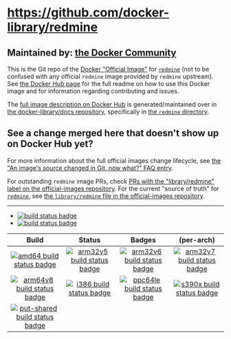 # https://github.com/docker-library/redmine

## Maintained by: [the Docker Community](https://github.com/docker-library/redmine)

This is the Git repo of the [Docker "Official Image"](https://github.com/docker-library/official-images#what-are-official-images) for [`redmine`](https://hub.docker.com/_/redmine/) (not to be confused with any official `redmine` image provided by `redmine` upstream). See [the Docker Hub page](https://hub.docker.com/_/redmine/) for the full readme on how to use this Docker image and for information regarding contributing and issues.

The [full image description on Docker Hub](https://hub.docker.com/_/redmine/) is generated/maintained over in [the docker-library/docs repository](https://github.com/docker-library/docs), specifically in [the `redmine` directory](https://github.com/docker-library/docs/tree/master/redmine).

## See a change merged here that doesn't show up on Docker Hub yet?

For more information about the full official images change lifecycle, see [the "An image's source changed in Git, now what?" FAQ entry](https://github.com/docker-library/faq#an-images-source-changed-in-git-now-what).

For outstanding `redmine` image PRs, check [PRs with the "library/redmine" label on the official-images repository](https://github.com/docker-library/official-images/labels/library%2Fredmine). For the current "source of truth" for [`redmine`](https://hub.docker.com/_/redmine/), see [the `library/redmine` file in the official-images repository](https://github.com/docker-library/official-images/blob/master/library/redmine).

---

-	[![build status badge](https://img.shields.io/github/actions/workflow/status/docker-library/redmine/ci.yml?branch=master&label=GitHub%20CI)](https://github.com/docker-library/redmine/actions?query=workflow%3A%22GitHub+CI%22+branch%3Amaster)
-	[![build status badge](https://img.shields.io/jenkins/s/https/doi-janky.infosiftr.net/job/update.sh/job/redmine.svg?label=Automated%20update.sh)](https://doi-janky.infosiftr.net/job/update.sh/job/redmine/)

| Build | Status | Badges | (per-arch) |
|:-:|:-:|:-:|:-:|
| [![amd64 build status badge](https://img.shields.io/jenkins/s/https/doi-janky.infosiftr.net/job/multiarch/job/amd64/job/redmine.svg?label=amd64)](https://doi-janky.infosiftr.net/job/multiarch/job/amd64/job/redmine/) | [![arm32v5 build status badge](https://img.shields.io/jenkins/s/https/doi-janky.infosiftr.net/job/multiarch/job/arm32v5/job/redmine.svg?label=arm32v5)](https://doi-janky.infosiftr.net/job/multiarch/job/arm32v5/job/redmine/) | [![arm32v6 build status badge](https://img.shields.io/jenkins/s/https/doi-janky.infosiftr.net/job/multiarch/job/arm32v6/job/redmine.svg?label=arm32v6)](https://doi-janky.infosiftr.net/job/multiarch/job/arm32v6/job/redmine/) | [![arm32v7 build status badge](https://img.shields.io/jenkins/s/https/doi-janky.infosiftr.net/job/multiarch/job/arm32v7/job/redmine.svg?label=arm32v7)](https://doi-janky.infosiftr.net/job/multiarch/job/arm32v7/job/redmine/) |
| [![arm64v8 build status badge](https://img.shields.io/jenkins/s/https/doi-janky.infosiftr.net/job/multiarch/job/arm64v8/job/redmine.svg?label=arm64v8)](https://doi-janky.infosiftr.net/job/multiarch/job/arm64v8/job/redmine/) | [![i386 build status badge](https://img.shields.io/jenkins/s/https/doi-janky.infosiftr.net/job/multiarch/job/i386/job/redmine.svg?label=i386)](https://doi-janky.infosiftr.net/job/multiarch/job/i386/job/redmine/) | [![ppc64le build status badge](https://img.shields.io/jenkins/s/https/doi-janky.infosiftr.net/job/multiarch/job/ppc64le/job/redmine.svg?label=ppc64le)](https://doi-janky.infosiftr.net/job/multiarch/job/ppc64le/job/redmine/) | [![s390x build status badge](https://img.shields.io/jenkins/s/https/doi-janky.infosiftr.net/job/multiarch/job/s390x/job/redmine.svg?label=s390x)](https://doi-janky.infosiftr.net/job/multiarch/job/s390x/job/redmine/) |
| [![put-shared build status badge](https://img.shields.io/jenkins/s/https/doi-janky.infosiftr.net/job/put-shared/job/light/job/redmine.svg?label=put-shared)](https://doi-janky.infosiftr.net/job/put-shared/job/light/job/redmine/) |

<!-- THIS FILE IS GENERATED BY https://github.com/docker-library/docs/blob/master/generate-repo-stub-readme.sh -->
